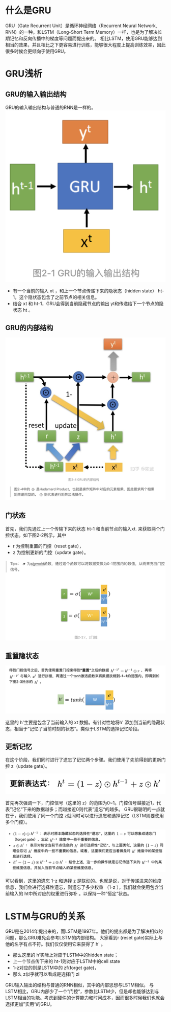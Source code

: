 # 什么是GRU

GRU（Gate Recurrent Unit）是循环神经网络（Recurrent Neural Network, RNN）的一种。和LSTM（Long-Short Term
Memory）一样，也是为了解决长期记忆和反向传播中的梯度等问题而提出来的。 相比LSTM，使用GRU能够达到相当的效果，并且相比之下更容易进行训练，能够很大程度上提高训练效率，因此很多时候会更倾向于使用GRU。

# GRU浅析

## GRU的输入输出结构

GRU的输入输出结构与普通的RNN是一样的。
![avatar](data/GRU_diagram.jpg)

- 有一个当前的输入 xt ，和上一个节点传递下来的隐状态（hidden state） ht-1，这个隐状态包含了之前节点的相关信息。
- 结合 xt 和 ht-1，GRU会得到当前隐藏节点的输出 yt和传递给下一个节点的隐状态 ht 。

## GRU的内部结构

![avatar](data/GRU_cell.jpg)

## 门状态

首先，我们先通过上一个传输下来的状态 ht-1 和当前节点的输入xt. 来获取两个门控状态。如下图2-2所示，其中

- r 为控制重置的门控（reset gate），
- z 为控制更新的门控（update gate）。

![avatar](data/GRU_gate.jpg)

## 重置隐状态

![avatar](data/GRU_h.jpg)

这里的 h'主要是包含了当前输入的 xt 数据。有针对性地将h' 添加到当前的隐藏状态，相当于”记忆了当前时刻的状态“。类似于LSTM的选择记忆阶段。

## 更新记忆

在这个阶段，我们同时进行了遗忘了记忆两个步骤。我们使用了先前得到的更新门控 z（update gate）。

![avatar](data/GRU_update_gate.jpg)

首先再次强调一下，门控信号（这里的 z）的范围为0~1。门控信号越接近1，代表”记忆“下来的数据越多；而越接近0则代表”遗忘“的越多。 GRU很聪明的一点就在于，我们使用了同一个门控
z就同时可以进行遗忘和选择记忆（LSTM则要使用多个门控）。

![avatar](data/GRU_notes.jpg)

可以看到，这里的遗忘 1-z 和选择 z 是联动的。也就是说，对于传递进来的维度信息，我们会进行选择性遗忘，则遗忘了多少权重 （1-z ），我们就会使用包含当前输入的 ht中所对应的权重进行弥补 。以保持一种”恒定“状态。

# LSTM与GRU的关系

GRU是在2014年提出来的，而LSTM是1997年。他们的提出都是为了解决相似的问题，那么GRU难免会参考LSTM的内部结构。 大家看到r (reset gate)实际上与他的名字有点不符。我们仅仅使用它来获得了 h' 。

- 那么这里的 h‘实际上对应于LSTM中的hidden state；
- 上一个节点传下来的 ht-1则对应于LSTM中的cell state
- 1-z对应的则是LSTM中的 zf(forget gate)，
- 那么 z似乎就可以看成是选择门 zi

GRU输入输出的结构与普通的RNN相似，其中的内部思想与LSTM相似。
与LSTM相比，GRU内部少了一个”门控“，参数比LSTM少，但是却也能够达到与LSTM相当的功能。考虑到硬件的计算能力和时间成本，因而很多时候我们也就会选择更加”实用“的GRU。

